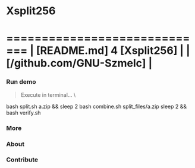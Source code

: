 # Xsplit256
=============================
| [README.md] 4 [Xsplit256] |
| [/github.com/GNU-Szmelc]  |
=============================

### Run demo
> Execute in terminal... \

bash split.sh a.zip && sleep 2
bash combine.sh split_files/a.zip
sleep 2 && bash verify.sh

### More

### About

### Contribute
